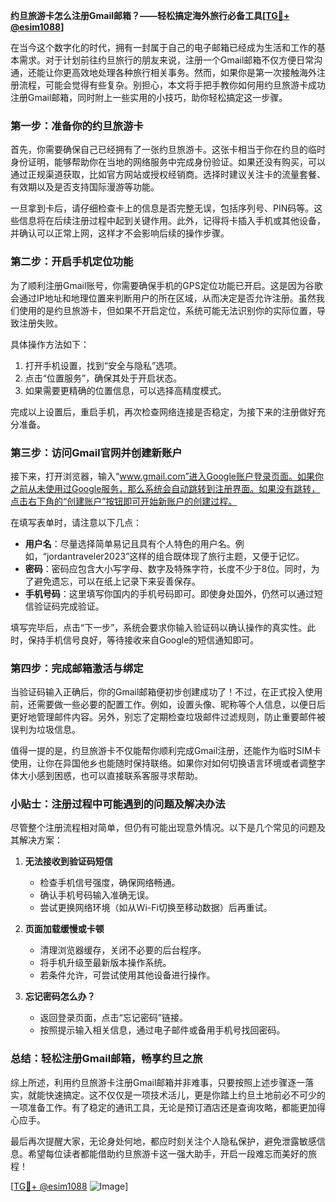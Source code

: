 **约旦旅游卡怎么注册Gmail邮箱？——轻松搞定海外旅行必备工具[[TG💪+ @esim1088](https://t.me/s/esim1088)]**

在当今这个数字化的时代，拥有一封属于自己的电子邮箱已经成为生活和工作的基本需求。对于计划前往约旦旅行的朋友来说，注册一个Gmail邮箱不仅方便日常沟通，还能让你更高效地处理各种旅行相关事务。然而，如果你是第一次接触海外注册流程，可能会觉得有些复杂。别担心，本文将手把手教你如何用约旦旅游卡成功注册Gmail邮箱，同时附上一些实用的小技巧，助你轻松搞定这一步骤。

### **第一步：准备你的约旦旅游卡**

首先，你需要确保自己已经拥有了一张约旦旅游卡。这张卡相当于你在约旦的临时身份证明，能够帮助你在当地的网络服务中完成身份验证。如果还没有购买，可以通过正规渠道获取，比如官方网站或授权经销商。选择时建议关注卡的流量套餐、有效期以及是否支持国际漫游等功能。

一旦拿到卡后，请仔细检查卡上的信息是否完整无误，包括序列号、PIN码等。这些信息将在后续注册过程中起到关键作用。此外，记得将卡插入手机或其他设备，并确认可以正常上网，这样才不会影响后续的操作步骤。

### **第二步：开启手机定位功能**

为了顺利注册Gmail账号，你需要确保手机的GPS定位功能已开启。这是因为谷歌会通过IP地址和地理位置来判断用户的所在区域，从而决定是否允许注册。虽然我们使用的是约旦旅游卡，但如果不开启定位，系统可能无法识别你的实际位置，导致注册失败。

具体操作方法如下：
1. 打开手机设置，找到“安全与隐私”选项。
2. 点击“位置服务”，确保其处于开启状态。
3. 如果需要更精确的位置信息，可以选择高精度模式。

完成以上设置后，重启手机，再次检查网络连接是否稳定，为接下来的注册做好充分准备。

### **第三步：访问Gmail官网并创建新账户**

接下来，打开浏览器，输入“www.gmail.com”进入Google账户登录页面。如果你之前从未使用过Google服务，那么系统会自动跳转到注册界面。如果没有跳转，点击右下角的“创建账户”按钮即可开始新账户的创建过程。

在填写表单时，请注意以下几点：
- **用户名**：尽量选择简单易记且具有个人特色的用户名。例如，“jordantraveler2023”这样的组合既体现了旅行主题，又便于记忆。
- **密码**：密码应包含大小写字母、数字及特殊字符，长度不少于8位。同时，为了避免遗忘，可以在纸上记录下来妥善保存。
- **手机号码**：这里填写你国内的手机号码即可。即使身处国外，仍然可以通过短信验证码完成验证。

填写完毕后，点击“下一步”，系统会要求你输入验证码以确认操作的真实性。此时，保持手机信号良好，等待接收来自Google的短信通知即可。

### **第四步：完成邮箱激活与绑定**

当验证码输入正确后，你的Gmail邮箱便初步创建成功了！不过，在正式投入使用前，还需要做一些必要的配置工作。例如，设置头像、昵称等个人信息，以便日后更好地管理邮件内容。另外，别忘了定期检查垃圾邮件过滤规则，防止重要邮件被误判为垃圾信息。

值得一提的是，约旦旅游卡不仅能帮你顺利完成Gmail注册，还能作为临时SIM卡使用，让你在异国他乡也能随时保持联络。如果你对如何切换语言环境或者调整字体大小感到困惑，也可以直接联系客服寻求帮助。

### **小贴士：注册过程中可能遇到的问题及解决办法**

尽管整个注册流程相对简单，但仍有可能出现意外情况。以下是几个常见的问题及其解决方案：

1. **无法接收到验证码短信**  
   - 检查手机信号强度，确保网络畅通。
   - 确认手机号码输入准确无误。
   - 尝试更换网络环境（如从Wi-Fi切换至移动数据）后再重试。

2. **页面加载缓慢或卡顿**  
   - 清理浏览器缓存，关闭不必要的后台程序。
   - 将手机升级至最新版本操作系统。
   - 若条件允许，可尝试使用其他设备进行操作。

3. **忘记密码怎么办？**  
   - 返回登录页面，点击“忘记密码”链接。
   - 按照提示输入相关信息，通过电子邮件或备用手机号找回密码。

### **总结：轻松注册Gmail邮箱，畅享约旦之旅**

综上所述，利用约旦旅游卡注册Gmail邮箱并非难事，只要按照上述步骤逐一落实，就能快速搞定。这不仅仅是一项技术活儿，更是你踏上约旦土地前必不可少的一项准备工作。有了稳定的通讯工具，无论是预订酒店还是查询攻略，都能更加得心应手。

最后再次提醒大家，无论身处何地，都应时刻关注个人隐私保护，避免泄露敏感信息。希望每位读者都能借助约旦旅游卡这一强大助手，开启一段难忘而美好的旅程！

[[TG💪+ @esim1088](https://t.me/s/esim1088) ![Image](https://i.postimg.cc/4NQfJmqS/Snipaste-2025-05-13-00-14-12.png)]